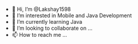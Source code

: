 - 👋 Hi, I’m @Lakshay1598
- 👀 I’m interested in Mobile and Java Development 
- 🌱 I’m currently learning Java 
- 💞️ I’m looking to collaborate on ...
- 📫 How to reach me ...

<!---
Lakshay1598/Lakshay1598 is a ✨ special ✨ repository because its `README.md` (this file) appears on your GitHub profile.
You can click the Preview link to take a look at your changes.
--->
